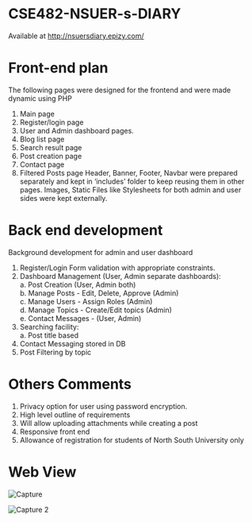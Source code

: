 # CSE482-NSUER-s-DIARY
Available at http://nsuersdiary.epizy.com/ 

# Front-end plan
The following pages were designed for the frontend and were made dynamic using PHP
  1. Main page
  2. Register/login page
  3. User and Admin dashboard pages.
  4. Blog list page
  5. Search result page
  6. Post creation page
  7. Contact page
  8. Filtered Posts page
Header, Banner, Footer, Navbar were prepared separately and kept in ‘includes’ folder to
keep reusing them in other pages.
Images, Static Files like Stylesheets for both admin and user sides were kept externally.

# Back end development
  Background development for admin and user dashboard 
  1. Register/Login Form validation with
  appropriate constraints.
  2. Dashboard Management (User, Admin separate dashboards):<br/>
    a. Post Creation (User, Admin both) <br/>
    b. Manage Posts - Edit, Delete, Approve (Admin)<br/>
    c. Manage Users - Assign Roles (Admin)<br/>
    d. Manage Topics - Create/Edit topics (Admin)<br/>
    e. Contact Messages - (User, Admin)<br/>
  3. Searching facility:<br/>
    a. Post title based
  4. Contact Messaging stored in DB
  5. Post Filtering by topic 
  
# Others Comments<br/>
  1. Privacy option for user using password encryption.<br/>
   2. High level outline of requirements<br/>
   3. Will allow uploading attachments while creating a post <br/>
   4. Responsive front end   
   5. Allowance of registration for students of North South University only
   
# Web View<br/>

![Capture](https://user-images.githubusercontent.com/63312173/188046288-456ac711-fcca-4782-9937-a680508367f5.PNG)

![Capture 2](https://user-images.githubusercontent.com/63312173/188046311-39b6c915-6ca7-409a-b5a1-31520b8feb9b.PNG)
